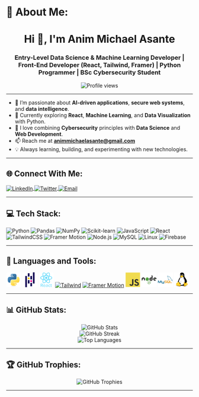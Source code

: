 # 💫 About Me:
<h1 align="center">Hi 👋, I'm <b>Anim Michael Asante</b></h1>
<h3 align="center">Entry-Level Data Science & Machine Learning Developer | Front-End Developer (React, Tailwind, Framer) | Python Programmer | BSc Cybersecurity Student</h3>

<p align="center">
  <img src="https://komarev.com/ghpvc/?username=um-shadow-mouse&label=Profile%20views&color=0e75b6&style=flat" alt="Profile views" />
</p>

---

- 🔭 I’m passionate about **AI-driven applications**, **secure web systems**, and **data intelligence**.  
- 🌱 Currently exploring **React**, **Machine Learning**, and **Data Visualization** with Python.  
- 🧠 I love combining **Cybersecurity** principles with **Data Science** and **Web Development**.  
- 📫 Reach me at **[animmichaelasante@gmail.com](mailto:animmichaelasante@gmail.com)**  
- 💡 Always learning, building, and experimenting with new technologies.  

---

## 🌐 Connect With Me:
<p align="left">
  <a href="https://linkedin.com/in/anim-michael-asante" target="blank">
    <img align="center" src="https://raw.githubusercontent.com/rahuldkjain/github-profile-readme-generator/master/src/images/icons/Social/linked-in-alt.svg" alt="LinkedIn" height="30" width="40" />
  </a>
  <a href="https://x.com/M_Asante_Anim" target="blank">
    <img align="center" src="https://raw.githubusercontent.com/rahuldkjain/github-profile-readme-generator/master/src/images/icons/Social/twitter.svg" alt="Twitter" height="30" width="40" />
  </a>
  <a href="mailto:animmichaelasante@gmail.com" target="blank">
    <img align="center" src="https://www.vectorlogo.zone/logos/gmail/gmail-icon.svg" alt="Email" height="30" width="40" />
  </a>
</p>

---

## 💻 Tech Stack:
![Python](https://img.shields.io/badge/Python-3670A0?style=for-the-badge&logo=python&logoColor=ffdd54)
![Pandas](https://img.shields.io/badge/Pandas-150458?style=for-the-badge&logo=pandas&logoColor=white)
![NumPy](https://img.shields.io/badge/Numpy-013243?style=for-the-badge&logo=numpy&logoColor=white)
![Scikit-learn](https://img.shields.io/badge/Scikit--learn-F7931E?style=for-the-badge&logo=scikit-learn&logoColor=white)
![JavaScript](https://img.shields.io/badge/JavaScript-%23323330.svg?style=for-the-badge&logo=javascript&logoColor=%23F7DF1E)
![React](https://img.shields.io/badge/React-%2320232a.svg?style=for-the-badge&logo=react&logoColor=%2361DAFB)
![TailwindCSS](https://img.shields.io/badge/TailwindCSS-06B6D4?style=for-the-badge&logo=tailwindcss&logoColor=white)
![Framer Motion](https://img.shields.io/badge/Framer--Motion-0055FF?style=for-the-badge&logo=framer&logoColor=white)
![Node.js](https://img.shields.io/badge/Node.js-43853D?style=for-the-badge&logo=node.js&logoColor=white)
![MySQL](https://img.shields.io/badge/MySQL-005C84?style=for-the-badge&logo=mysql&logoColor=white)
![Linux](https://img.shields.io/badge/Linux-FCC624?style=for-the-badge&logo=linux&logoColor=black)
![Firebase](https://img.shields.io/badge/Firebase-FFCA28?style=for-the-badge&logo=firebase&logoColor=black)

---

## 🧰 Languages and Tools:
<p align="left">
  <a href="https://www.python.org" target="_blank" rel="noreferrer"><img src="https://raw.githubusercontent.com/devicons/devicon/master/icons/python/python-original.svg" alt="Python" width="40" height="40"/></a>
  <a href="https://pandas.pydata.org/" target="_blank" rel="noreferrer"><img src="https://raw.githubusercontent.com/devicons/devicon/master/icons/pandas/pandas-original.svg" alt="Pandas" width="40" height="40"/></a>
  <a href="https://reactjs.org/" target="_blank" rel="noreferrer"><img src="https://raw.githubusercontent.com/devicons/devicon/master/icons/react/react-original-wordmark.svg" alt="React" width="40" height="40"/></a>
  <a href="https://tailwindcss.com/" target="_blank" rel="noreferrer"><img src="https://www.vectorlogo.zone/logos/tailwindcss/tailwindcss-icon.svg" alt="Tailwind" width="40" height="40"/></a>
  <a href="https://framer.com/motion" target="_blank" rel="noreferrer"><img src="https://raw.githubusercontent.com/simple-icons/simple-icons/develop/icons/framer.svg" alt="Framer Motion" width="40" height="40"/></a>
  <a href="https://developer.mozilla.org/en-US/docs/Web/JavaScript" target="_blank" rel="noreferrer"><img src="https://raw.githubusercontent.com/devicons/devicon/master/icons/javascript/javascript-original.svg" alt="JavaScript" width="40" height="40"/></a>
  <a href="https://nodejs.org" target="_blank" rel="noreferrer"><img src="https://raw.githubusercontent.com/devicons/devicon/master/icons/nodejs/nodejs-original-wordmark.svg" alt="Node.js" width="40" height="40"/></a>
  <a href="https://www.mysql.com/" target="_blank" rel="noreferrer"><img src="https://raw.githubusercontent.com/devicons/devicon/master/icons/mysql/mysql-original-wordmark.svg" alt="MySQL" width="40" height="40"/></a>
  <a href="https://www.linux.org/" target="_blank" rel="noreferrer"><img src="https://raw.githubusercontent.com/devicons/devicon/master/icons/linux/linux-original.svg" alt="Linux" width="40" height="40"/></a>
</p>

---

## 📊 GitHub Stats:
<p align="center">
  <img src="https://github-readme-stats.vercel.app/api?username=um-shadow-mouse&theme=dark&show_icons=true&hide_border=false" alt="GitHub Stats" /><br>
  <img src="https://nirzak-streak-stats.vercel.app/?user=um-shadow-mouse&theme=dark&hide_border=false" alt="GitHub Streak" /><br>
  <img src="https://github-readme-stats.vercel.app/api/top-langs/?username=um-shadow-mouse&theme=dark&hide_border=false&layout=compact" alt="Top Languages" />
</p>

---

## 🏆 GitHub Trophies:
<p align="center">
  <img src="https://github-profile-trophy.vercel.app/?username=um-shadow-mouse&theme=algolia&margin-w=15" alt="GitHub Trophies" />
</p>

---

<!-- <p align="center">
  <img src="https://visitcount.itsvg.in/api?id=um-shadow-mouse&icon=0&color=0" alt="Profile Visit Counter" />
</p> -->

<!-- Proudly created with GPRM ( https://gprm.itsvg.in ) -->
